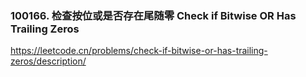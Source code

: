 ### 100166. 检查按位或是否存在尾随零 Check if Bitwise OR Has Trailing Zeros
https://leetcode.cn/problems/check-if-bitwise-or-has-trailing-zeros/description/
